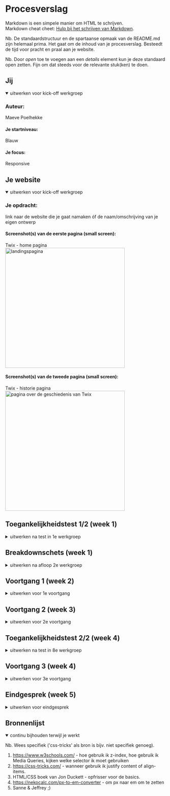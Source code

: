 # Procesverslag
Markdown is een simpele manier om HTML te schrijven.  
Markdown cheat cheet: [Hulp bij het schrijven van Markdown](https://github.com/adam-p/markdown-here/wiki/Markdown-Cheatsheet).

Nb. De standaardstructuur en de spartaanse opmaak van de README.md zijn helemaal prima. Het gaat om de inhoud van je procesverslag. Besteedt de tijd voor pracht en praal aan je website.

Nb. Door *open* toe te voegen aan een *details* element kun je deze standaard open zetten. Fijn om dat steeds voor de relevante stuk(ken) te doen.





## Jij

<details open>
  <summary>uitwerken voor kick-off werkgroep</summary>

  ### Auteur:
  Maeve Poelhekke

  #### Je startniveau:
  Blauw

  #### Je focus:
  Responsive
 
</details>





## Je website

<details open>
  <summary>uitwerken voor kick-off werkgroep</summary>

  ### Je opdracht:
  link naar de website die je gaat namaken óf de naam/omschrijving van je eigen ontwerp

  #### Screenshot(s) van de eerste pagina (small screen): 
  Twix - home pagina 
  <img src="readme-images/ssttwixhome.png" width="375px" alt="landingspagina">

  #### Screenshot(s) van de tweede pagina (small screen):
  Twix - historie pagina   
  <img src="readme-images/sstwixhistorie.png" width="375px" alt="pagina over de geschiedenis van Twix">
 
</details>



## Toegankelijkheidstest 1/2 (week 1)

<details>
  <summary>uitwerken na test in 1e werkgroep</summary>

  ### Bevindingen
  Lijst met je bevindingen die in de test naar voren kwamen:

  #### Screenreader
  Hier korte omschrijving (met indien nodig afbeeldingen)

  Hier een omschrijving van hoe het opgelost kan worden (met indien nodig afbeeldingen)


  #### Muis en Toetsenbord 
  Hier korte omschrijving (met indien nodig afbeeldingen)

  Hier een omschrijving van hoe het opgelost kan worden (met indien nodig afbeeldingen)


  #### Motoriek (shocks, elastiekjes)
  Hier korte omschrijving (met indien nodig afbeeldingen)

  Hier een omschrijving van hoe het opgelost kan worden (met indien nodig afbeeldingen)


  #### Visueel (brillen, contrast, kleurenblind, dark/light). 
  Hier korte omschrijving (met indien nodig afbeeldingen)

  Hier een omschrijving van hoe het opgelost kan worden (met indien nodig afbeeldingen)

</details>



## Breakdownschets (week 1)

<details>
  <summary>uitwerken na afloop 2e werkgroep</summary>

  ### de hele pagina: 
  <img src="readme-images/breakdownschets1.png" width="375px" alt="breakdown van de hele pagina">
  <img src="readme-images/breakdownschets2.png" width="375px" alt="breakdown van de hele pagina">

  ### dynamisch deel (bijv menu): 
  <img src="readme-images/breakdownschets3.png" width="375px" alt="breakdown van een dynamisch deel">

  ### wellicht nog een dynamisch deel (bijv filter): 
  <img src="readme-images/breakdownschets4.png" width="375px" alt="breakdown van nog een dynamisch deel">

</details>





## Voortgang 1 (week 2)

<details>
  <summary>uitwerken voor 1e voortgang</summary>

  ### Stand van zaken
  Goed opweg met de code, nu verder de html afschrijven. HTML schrijven ging goed, had moeite met de de nav maar heeft Jeffrey mij mee kunnen helpen. Verder een paar kleine puntjes die ik moest aanpassen, code was verder goed. Was als laatste dus hadden helaas een beetje kort de tijd maar hebben de breakdownschetsen door kunnen nemen en de code ook.

  ### Agenda voor meeting
  samen met je groepje opstellen

  | Maeve      | Nienke          | Tess   | Thijs       |
  | ---            | ---                | ---          | ---              |
  | Is de sectie 'onze producten' en 'history' een unorderd list of allemaal secties binnen de sectie?  | Verschillende stukken code wordt gezien als link dat doorlinkt naar mijn andere html pagina, in de code kunnen we dit niet vinden             | Moet ik de agenda en de filterfunctie werkend krijgen en zo niet hoe moet ik dit laten zien?   | en dan ik dat    |
  | en dat ook nog | Is de introductie afbeelding en h1 nog een stuk van de header of niet? | nog een punt | dit wil ik zeker |
  | ...            | Kan een h2 boven een h1 in de html omdat de h1 belangrijker is maar visueel wel onderin staat?                | ...          | ...              |


  ### Verslag van meeting
  Ging per persoon de voortgang bespreken, dus iedereen stelde los zijn/haar vragen.

  - Was als laatste dus hadden helaas een beetje kort de tijd maar hebben de breakdownschetsen door kunnen nemen en de code ook.
  - Had problemen met de nav, hoe ik die moest indelen maar weet nu hoe ik nu verder moet.
  - Alle vragen zijn beantwoord.
  - Code zag er goed uit.

</details>





## Voortgang 2 (week 3)

<details>
  <summary>uitwerken voor 2e voortgang</summary>

  ### Stand van zaken
  Vond het lastig om een begin te maken met CSS, wist niet zo goed waar ik moest beginnen. Voelde een beetje dat ik zo veel nog moest doen dat ik niet zo goed wist waar ik moest beginnen. Had wat verduidelijking nodig voor de css selectoren. 


  ### Agenda voor meeting
  samen met je groepje opstellen

  | Maeve      | Tess         | student 3    | student 4        |
  | ---            | ---                | ---          | ---              |
  | Wanneer moet je welke css selectoren gebruiken? | Moet je bij elke section beginnen met een h1? | en ik dit    | en dan ik dat    |
  | Hoe deel je de stylesheet logisch in? | Wanneer moet je welke css selectoren gebruiken? | nog een punt | dit wil ik zeker |
  | Mag je id's bij img's gebruiken? | ...                | ...          | ...              |


  ### Verslag van meeting
  Bij deze meeting hebben we problemen als een groep besproken. Niet 

  - punt 1
  - punt 2
  - nog een punt
- ...

</details>





## Toegankelijkheidstest 2/2 (week 4)

<details>
  <summary>uitwerken na test in 8e werkgroep</summary>

  ### Bevindingen
  Lijst met je bevindingen die in de test naar voren kwamen (geef ook aan wat er verbeterd is):

  #### Screenreader
  Hier korte omschrijving (met indien nodig afbeeldingen)

  Hier een omschrijving van hoe het opgelost kan worden (met indien nodig afbeeldingen)


  #### Muis en Toetsenbord 
  Je tabt er goed doorheen, alles wordt op een logisch volgorde geselecteerd. Alleen zijn er geen sates, die zouden een handige toevoeging zijn. 



  #### Motoriek (shocks, elastiekjes)
  In de footer staan de linkjes in de navigatie behoorlijk dicht op elkaar en is de tekst redelijk klein, je moet als je motorieke problemen hebt behoorlijk secuur klikken. Je kan makkelijk perongeluk op een ander link klikken. 

  Om dit op te lossen heb ik de meer witruimte tussen de linkjes gecreëerd en de font groter gemaakt. 


  #### Visueel (brillen, contrast, kleurenblind, dark/light). 
  Met low contrast zijn sommige teksten niet even goed te lezen. Komt door de lettergrootte en de kleur van de tekst in combinatie met de achtergrondkleur of foto. 

  Om dit op te lossen heb ik heb ik de de lettergrootte en tekstkleur aangepast.

</details>





## Voortgang 3 (week 4)

<details>
  <summary>uitwerken voor 3e voortgang</summary>

  ### Stand van zaken
  hier dit ging goed & dit was lastig (neem ook screenshots op van delen van je website en code)


  ### Agenda voor meeting
  samen met je groepje opstellen

  | student 1      | student 2          | student 3    | student 4        |
  | ---            | ---                | ---          | ---              |
  | dit bespreken  | en dit             | en ik dit    | en dan ik dat    |
  | en dat ook nog | dit als er tijd is | nog een punt | dit wil ik zeker |
  | ...            | ...                | ...          | ...              |

  ### Verslag van meeting
  hier na afloop snel de uitkomsten van de meeting vastleggen

  - punt 1
  - punt 2
  - nog een punt
  - ...

</details>





## Eindgesprek (week 5)

<details>
  <summary>uitwerken voor eindgesprek</summary>

  ### Je uitkomst - karakteristiek screenshots:
  <img src="readme-images/dummy-plaatje.jpg" width="375px" alt="uitomst opdracht 1">


  ### Dit ging goed/Heb ik geleerd: 
  Korte omschrijving met plaatjes

  <img src="readme-images/dummy-plaatje.jpg" width="375px" alt="top">


  ### Dit was lastig/Is niet gelukt:
  De Twix straw challenge section heeft een bepaalde achtergrond met patroon die ik achterwege heb gelaten. 
  De cookie settings button rechts onderin laten uitlijnen. Stelde het eerlijk gezegd steeds uit en nu ik nog 
  beperkt de tijd heb voor dat ik het moet inleveren ga ik het niet meer proberen. 

  <img src="readme-images/dummy-plaatje.jpg" width="375px" alt="bummer">
</details>





## Bronnenlijst

<details open>
  <summary>continu bijhouden terwijl je werkt</summary>

  Nb. Wees specifiek ('css-tricks' als bron is bijv. niet specifiek genoeg).

  1. https://www.w3schools.com/ - hoe gebruik ik z-index, hoe gebruik ik Media Queries, 
     kijken welke selector ik moet gebruiken
  2. https://css-tricks.com/ - wanneer gebruik ik justify content of align-items. 
  3. HTML/CSS boek van Jon Duckett - opfrisser voor de basics.
  4. https://nekocalc.com/px-to-em-converter - om px naar em om te zetten
  5. Sanne & Jeffrey ;)


</details>